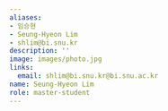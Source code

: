 ```yaml
---
aliases:
- 임승현
- Seung-Hyeon Lim
- shlim@bi.snu.kr
description: ''
image: images/photo.jpg
links:
  email: shlim@bi.snu.kr@bi.snu.ac.kr
name: Seung-Hyeon Lim
role: master-student
---
```

